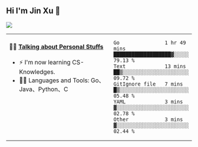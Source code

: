 
## Hi I'm Jin Xu 👋
![](https://komarev.com/ghpvc/?username=jiayouxujin&color=brightgreen&label=PROFILE+VIEWS)



<table align="center">
<tr>
<td valign="top" width="60%">

#### 🏋️‍♀️ <a href="https://github.com/jiayouxujin" target="_blank">Talking about Personal Stuffs</a>
<!-- recent_releases starts -->

- ⚡  I'm now learning CS-Knowledges.  
- 🏊‍♂️ Languages and Tools: Go、Java、Python、C
<!-- recent_releases ends -->
</td>
<td>
 
<!--START_SECTION:waka-->

```text
Go               1 hr 49 mins    ███████████████████▓░░░░░   79.13 %
Text             13 mins         ██▒░░░░░░░░░░░░░░░░░░░░░░   09.72 %
GitIgnore file   7 mins          █▒░░░░░░░░░░░░░░░░░░░░░░░   05.48 %
YAML             3 mins          ▓░░░░░░░░░░░░░░░░░░░░░░░░   02.78 %
Other            3 mins          ▓░░░░░░░░░░░░░░░░░░░░░░░░   02.44 %
```

<!--END_SECTION:waka-->
 
</td>
</tr>
</table>





